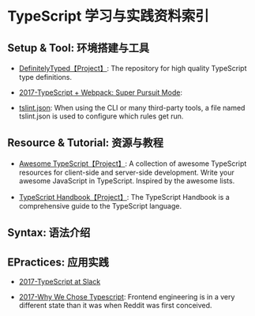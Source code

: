 


# TypeScript 学习与实践资料索引


## Setup & Tool: 环境搭建与工具



- [DefinitelyTyped【Project】](https://github.com/DefinitelyTyped/DefinitelyTyped): The repository for high quality TypeScript type definitions.


- [2017-TypeScript + Webpack: Super Pursuit Mode](https://medium.com/webpack/typescript-webpack-super-pursuit-mode-83cc568dea79): 

- [tslint.json](https://palantir.github.io/tslint/usage/tslint-json/): When using the CLI or many third-party tools, a file named tslint.json is used to configure which rules get run.


## Resource & Tutorial: 资源与教程



- [Awesome TypeScript【Project】](https://github.com/dzharii/awesome-typescript): A collection of awesome TypeScript resources for client-side and server-side development. Write your awesome JavaScript in TypeScript. Inspired by the awesome lists.

- [TypeScript Handbook【Project】](https://github.com/Microsoft/TypeScript-Handbook): The TypeScript Handbook is a comprehensive guide to the TypeScript language.



## Syntax: 语法介绍


## EPractices: 应用实践



- [2017-TypeScript at Slack](https://slack.engineering/typescript-at-slack-a81307fa288d)

- [2017-Why We Chose Typescript](https://redditblog.com/2017/06/30/why-we-chose-typescript/): Frontend engineering is in a very different state than it was when Reddit was first conceived.


